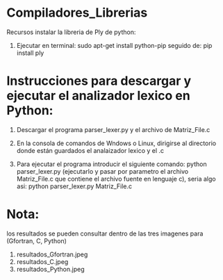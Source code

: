 # Compiladores_Librerias

Recursos instalar la libreria de Ply de python:
1) Ejecutar en terminal: sudo apt-get install python-pip  seguido de:  pip install ply

# Instrucciones para descargar y ejecutar el analizador lexico en Python:

1) Descargar el programa parser_lexer.py y el archivo de Matriz_File.c

2) En la consola de comandos de Wndows o Linux, dirigirse al directorio donde están guardados el analaizador lexico y el .c

3) Para ejecutar el programa introducir el siguiente comando: python parser_lexer.py (ejecutarlo y pasar por parametro el archivo Matriz_File.c que contiene el archivo fuente en lenguaje c), seria algo asi: python parser_lexer.py Matriz_File.c 

# Nota: 
  los resultados se pueden consultar dentro de las tres imagenes para (Gfortran, C, Python)
  
   1) resultados_Gfortran.jpeg
   2) resultados_C.jpeg
   3) resultados_Python.jpeg

